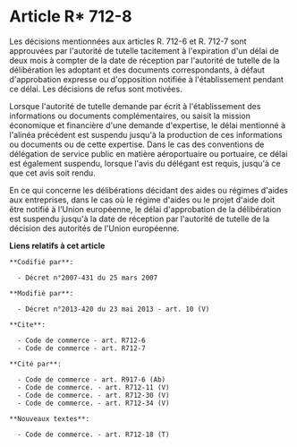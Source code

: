 # Article R* 712-8

Les décisions mentionnées aux articles R. 712-6 et R. 712-7 sont approuvées par l'autorité de tutelle tacitement à
l'expiration d'un délai de deux mois à compter de la date de réception par l'autorité de tutelle de la délibération les
adoptant et des documents correspondants, à défaut d'approbation expresse ou d'opposition notifiée à l'établissement pendant
ce délai. Les décisions de refus sont motivées. 

Lorsque l'autorité de tutelle demande par écrit à l'établissement des informations ou documents complémentaires, ou saisit la
mission économique et financière d'une demande d'expertise, le délai mentionné à l'alinéa précédent est suspendu jusqu'à la
production de ces informations ou documents ou de cette expertise. Dans le cas des conventions de délégation de service
public en matière aéroportuaire ou portuaire, ce délai est également suspendu, lorsque l'avis du délégant est requis, jusqu'à
ce que cet avis soit rendu. 

En ce qui concerne les délibérations décidant des aides ou régimes d'aides aux entreprises, dans le cas où le régime d'aides
ou le projet d'aide doit être notifié à l'Union européenne, le délai d'approbation de la délibération est suspendu jusqu'à la
date de réception par l'autorité de tutelle de la décision des autorités de l'Union européenne.

**Liens relatifs à cet article**

	**Codifié par**:

	  - Décret n°2007-431 du 25 mars 2007

	**Modifié par**:

	  - Décret n°2013-420 du 23 mai 2013 - art. 10 (V)

	**Cite**:

	  - Code de commerce - art. R712-6
	  - Code de commerce - art. R712-7

	**Cité par**:

	  - Code de commerce - art. R917-6 (Ab)
	  - Code de commerce. - art. R712-11 (V)
	  - Code de commerce. - art. R712-30 (V)
	  - Code de commerce. - art. R712-34 (V)

	**Nouveaux textes**:

	  - Code de commerce. - art. R712-18 (T)
